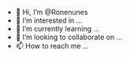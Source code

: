 - 👋 Hi, I’m @Ronenunes
- 👀 I’m interested in ...
- 🌱 I’m currently learning ...
- 💞️ I’m looking to collaborate on ...
- 📫 How to reach me ...

<!---
Ronenunes/Ronenunes is a ✨ special ✨ repository because its `README.md` (this file) appears on your GitHub profile.
You can click the Preview link to take a look at your changes.
--->
